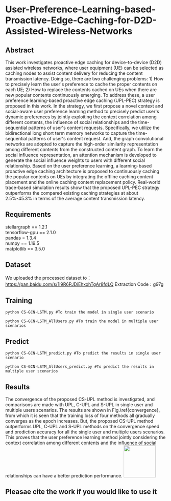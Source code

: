 # User-Preference-Learning-based-Proactive-Edge-Caching-for-D2D-Assisted-Wireless-Networks
## Abstract
This work investigates proactive edge caching for device-to-device (D2D) assisted wireless networks, where user equipment (UE) can be selected as caching nodes to assist content delivery for reducing the content transmission latency. Doing so, there are two challenging problems: 1) How to precisely learn the user's preference to cache the proper contents on each UE; 2) How to replace the contents cached on UEs when there are new popular contents continuously emerging. To address these, a user preference learning-based proactive edge caching (UPL-PEC) strategy is proposed in this work. In the strategy, we first propose a novel context and social-aware user preference learning method to precisely predict user's dynamic preferences by jointly exploiting the context correlation among different contents, the influence of social relationships and the time-sequential patterns of user's content requests. Specifically, we utilize the bidirectional long short term memory networks to capture the time-sequential patterns of user's content request. And, the graph convolutional networks are adopted to capture the high-order similarity representation among different contents from the constructed content graph. To learn the social influence representation, an attention mechanism is developed to generate the social influence weights to users with different social relationship. Based on the user preference learning, 
a learning-based proactive edge caching architecture is proposed to continuously caching the popular contents on UEs by integrating the offline caching
content placement and the online caching content replacement policy. Real-world trace-based simulation results show that the proposed UPL-PEC strategy
outperforms the compared existing caching strategies at about 2.5\%-45.3\% in terms of the average content transmission latency.

## Requirements
stellargraph == 1.2.1  
tensorflow-gpu == 2.1.0  
pandas = 1.3.4  
numpy == 1.19.5  
matplotlib == 3.5.0  
## Dataset
We uploaded the processed dataset to：https://pan.baidu.com/s/1i9R6PJDiEhxxhTgAr8fdLQ 
Extraction Code：g97g
## Training
```
python CS-GCN-LSTM.py #To train the model in single user scenario

python CS-GCN-LSTM_AllUsers.py #To train the model in multiple user scenarios
```
## Predict

```
python CS-GCN-LSTM_predict.py #To predict the results in single user scenario

python CS-GCN-LSTM_AllUsers_predict.py #To predict the results in multiple user scenarios
```

## Results
The convergence of the proposed CS-UPL method is investigated, and comparisons are made with UPL, C-UPL and S-UPL in single user and multiple users scenarios. The results are shown in Fig.\ref{convergence}, from which it is seen that the training loss of four methods all gradually converges as the epoch increases. But, the proposed CS-UPL method outperforms UPL, C-UPL and S-UPL methods on the convergence speed and prediction accuracy for all the single user and multiple users scenarios. This proves that the user preference learning method jointly considering the context correlation among different contents and the influence of social relationships can have a better prediction performance. 
<img src="https://github.com/lidongyang1/CS-UPL/blob/main/%E6%94%B6%E6%95%9B%E6%80%A7Training_loss_new/Training_loss.jpg" width="100px">

## Pleasae cite the work if you would like to use it



